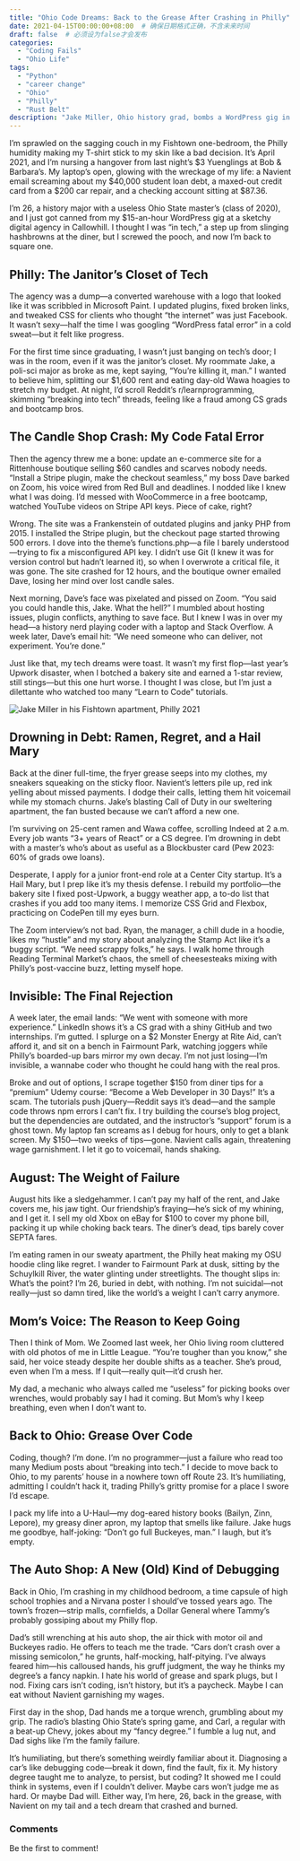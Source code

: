 ```yaml
---
title: "Ohio Code Dreams: Back to the Grease After Crashing in Philly"
date: 2021-04-15T00:00:00+08:00  # 确保日期格式正确，不含未来时间
draft: false  # 必须设为false才会发布
categories: 
  - "Coding Fails"
  - "Ohio Life"
tags: 
  - "Python"
  - "career change"
  - "Ohio"
  - "Philly"
  - "Rust Belt"
description: "Jake Miller, Ohio history grad, bombs a WordPress gig in Philly and retreats to a Rust Belt auto shop. #OhioCodeDreams"
---
```


I’m sprawled on the sagging couch in my Fishtown one-bedroom, the Philly humidity making my T-shirt stick to my skin like a bad decision. It’s April 2021, and I’m nursing a hangover from last night’s $3 Yuenglings at Bob & Barbara’s. My laptop’s open, glowing with the wreckage of my life: a Navient email screaming about my $40,000 student loan debt, a maxed-out credit card from a $200 car repair, and a checking account sitting at $87.36.

I’m 26, a history major with a useless Ohio State master’s (class of 2020), and I just got canned from my $15-an-hour WordPress gig at a sketchy digital agency in Callowhill. I thought I was “in tech,” a step up from slinging hashbrowns at the diner, but I screwed the pooch, and now I’m back to square one.


## Philly: The Janitor’s Closet of Tech
The agency was a dump—a converted warehouse with a logo that looked like it was scribbled in Microsoft Paint. I updated plugins, fixed broken links, and tweaked CSS for clients who thought “the internet” was just Facebook. It wasn’t sexy—half the time I was googling “WordPress fatal error” in a cold sweat—but it felt like progress.

For the first time since graduating, I wasn’t just banging on tech’s door; I was in the room, even if it was the janitor’s closet. My roommate Jake, a poli-sci major as broke as me, kept saying, “You’re killing it, man.” I wanted to believe him, splitting our $1,600 rent and eating day-old Wawa hoagies to stretch my budget. At night, I’d scroll Reddit’s r/learnprogramming, skimming “breaking into tech” threads, feeling like a fraud among CS grads and bootcamp bros.


## The Candle Shop Crash: My Code Fatal Error
Then the agency threw me a bone: update an e-commerce site for a Rittenhouse boutique selling $60 candles and scarves nobody needs. “Install a Stripe plugin, make the checkout seamless,” my boss Dave barked on Zoom, his voice wired from Red Bull and deadlines. I nodded like I knew what I was doing. I’d messed with WooCommerce in a free bootcamp, watched YouTube videos on Stripe API keys. Piece of cake, right?

Wrong. The site was a Frankenstein of outdated plugins and janky PHP from 2015. I installed the Stripe plugin, but the checkout page started throwing 500 errors. I dove into the theme’s functions.php—a file I barely understood—trying to fix a misconfigured API key. I didn’t use Git (I knew it was for version control but hadn’t learned it), so when I overwrote a critical file, it was gone. The site crashed for 12 hours, and the boutique owner emailed Dave, losing her mind over lost candle sales.

Next morning, Dave’s face was pixelated and pissed on Zoom. “You said you could handle this, Jake. What the hell?” I mumbled about hosting issues, plugin conflicts, anything to save face. But I knew I was in over my head—a history nerd playing coder with a laptop and Stack Overflow. A week later, Dave’s email hit: “We need someone who can deliver, not experiment. You’re done.”

Just like that, my tech dreams were toast. It wasn’t my first flop—last year’s Upwork disaster, when I botched a bakery site and earned a 1-star review, still stings—but this one hurt worse. I thought I was close, but I’m just a dilettante who watched too many “Learn to Code” tutorials.


![Jake Miller in his Fishtown apartment, Philly 2021](https://unsplash.com/photos/philly-street)


## Drowning in Debt: Ramen, Regret, and a Hail Mary
Back at the diner full-time, the fryer grease seeps into my clothes, my sneakers squeaking on the sticky floor. Navient’s letters pile up, red ink yelling about missed payments. I dodge their calls, letting them hit voicemail while my stomach churns. Jake’s blasting Call of Duty in our sweltering apartment, the fan busted because we can’t afford a new one.

I’m surviving on 25-cent ramen and Wawa coffee, scrolling Indeed at 2 a.m. Every job wants “3+ years of React” or a CS degree. I’m drowning in debt with a master’s who’s about as useful as a Blockbuster card (Pew 2023: 60% of grads owe loans).

Desperate, I apply for a junior front-end role at a Center City startup. It’s a Hail Mary, but I prep like it’s my thesis defense. I rebuild my portfolio—the bakery site I fixed post-Upwork, a buggy weather app, a to-do list that crashes if you add too many items. I memorize CSS Grid and Flexbox, practicing on CodePen till my eyes burn.

The Zoom interview’s not bad. Ryan, the manager, a chill dude in a hoodie, likes my “hustle” and my story about analyzing the Stamp Act like it’s a buggy script. “We need scrappy folks,” he says. I walk home through Reading Terminal Market’s chaos, the smell of cheesesteaks mixing with Philly’s post-vaccine buzz, letting myself hope.


## Invisible: The Final Rejection
A week later, the email lands: “We went with someone with more experience.” LinkedIn shows it’s a CS grad with a shiny GitHub and two internships. I’m gutted. I splurge on a $2 Monster Energy at Rite Aid, can’t afford it, and sit on a bench in Fairmount Park, watching joggers while Philly’s boarded-up bars mirror my own decay. I’m not just losing—I’m invisible, a wannabe coder who thought he could hang with the real pros.

Broke and out of options, I scrape together $150 from diner tips for a “premium” Udemy course: “Become a Web Developer in 30 Days!” It’s a scam. The tutorials push jQuery—Reddit says it’s dead—and the sample code throws npm errors I can’t fix. I try building the course’s blog project, but the dependencies are outdated, and the instructor’s “support” forum is a ghost town. My laptop fan screams as I debug for hours, only to get a blank screen. My $150—two weeks of tips—gone. Navient calls again, threatening wage garnishment. I let it go to voicemail, hands shaking.


## August: The Weight of Failure
August hits like a sledgehammer. I can’t pay my half of the rent, and Jake covers me, his jaw tight. Our friendship’s fraying—he’s sick of my whining, and I get it. I sell my old Xbox on eBay for $100 to cover my phone bill, packing it up while choking back tears. The diner’s dead, tips barely cover SEPTA fares.

I’m eating ramen in our sweaty apartment, the Philly heat making my OSU hoodie cling like regret. I wander to Fairmount Park at dusk, sitting by the Schuylkill River, the water glinting under streetlights. The thought slips in: What’s the point? I’m 26, buried in debt, with nothing. I’m not suicidal—not really—just so damn tired, like the world’s a weight I can’t carry anymore.


## Mom’s Voice: The Reason to Keep Going
Then I think of Mom. We Zoomed last week, her Ohio living room cluttered with old photos of me in Little League. “You’re tougher than you know,” she said, her voice steady despite her double shifts as a teacher. She’s proud, even when I’m a mess. If I quit—really quit—it’d crush her.

My dad, a mechanic who always called me “useless” for picking books over wrenches, would probably say I had it coming. But Mom’s why I keep breathing, even when I don’t want to.


## Back to Ohio: Grease Over Code
Coding, though? I’m done. I’m no programmer—just a failure who read too many Medium posts about “breaking into tech.” I decide to move back to Ohio, to my parents’ house in a nowhere town off Route 23. It’s humiliating, admitting I couldn’t hack it, trading Philly’s gritty promise for a place I swore I’d escape.

I pack my life into a U-Haul—my dog-eared history books (Bailyn, Zinn, Lepore), my greasy diner apron, my laptop that smells like failure. Jake hugs me goodbye, half-joking: “Don’t go full Buckeyes, man.” I laugh, but it’s empty.


## The Auto Shop: A New (Old) Kind of Debugging
Back in Ohio, I’m crashing in my childhood bedroom, a time capsule of high school trophies and a Nirvana poster I should’ve tossed years ago. The town’s frozen—strip malls, cornfields, a Dollar General where Tammy’s probably gossiping about my Philly flop.

Dad’s still wrenching at his auto shop, the air thick with motor oil and Buckeyes radio. He offers to teach me the trade. “Cars don’t crash over a missing semicolon,” he grunts, half-mocking, half-pitying. I’ve always feared him—his calloused hands, his gruff judgment, the way he thinks my degree’s a fancy napkin. I hate his world of grease and spark plugs, but I nod. Fixing cars isn’t coding, isn’t history, but it’s a paycheck. Maybe I can eat without Navient garnishing my wages.

First day in the shop, Dad hands me a torque wrench, grumbling about my grip. The radio’s blasting Ohio State’s spring game, and Carl, a regular with a beat-up Chevy, jokes about my “fancy degree.” I fumble a lug nut, and Dad sighs like I’m the family failure.

It’s humiliating, but there’s something weirdly familiar about it. Diagnosing a car’s like debugging code—break it down, find the fault, fix it. My history degree taught me to analyze, to persist, but coding? It showed me I could think in systems, even if I couldn’t deliver. Maybe cars won’t judge me as hard. Or maybe Dad will. Either way, I’m here, 26, back in the grease, with Navient on my tail and a tech dream that crashed and burned.


### Comments
Be the first to comment!
